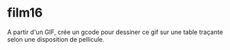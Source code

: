 # film16
A partir d'un GIF, crée un gcode pour dessiner ce gif sur une table traçante selon une disposition de pellicule.
